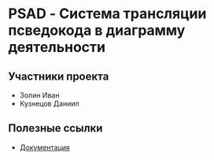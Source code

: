 # PSAD - Система трансляции псведокода в диаграмму деятельности

## Участники проекта

+ Золин Иван
+ Кузнецов Даниил

## Полезные ссылки

+ [Документация](docs)
